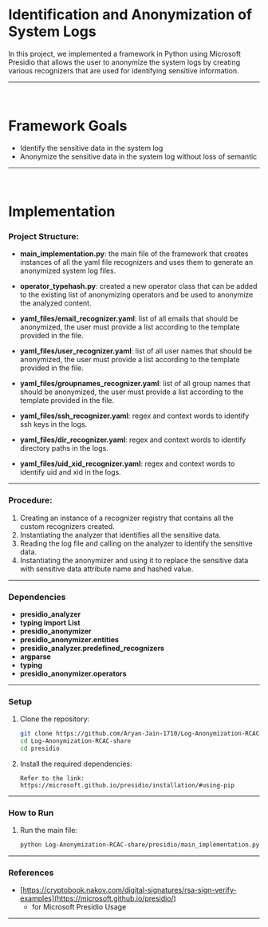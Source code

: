# Identification and Anonymization of System Logs

In this project, we implemented a framework in Python using Microsoft Presidio that allows the user to anonymize the system logs by creating various recognizers that are used for identifying sensitive information.

---

<br/>

# Framework Goals
- Identify the sensitive data in the system log
- Anonymize the sensitive data in the system log without loss of semantic

---

<br/>


# Implementation


### Project Structure:

- **main_implementation.py**: the main file of the framework that creates instances of all the yaml file recognizers and uses them to generate an anonymized system log files.
- **operator_typehash.py**: created a new operator class that can be added to the existing list of anonymizing operators and be used to anonymize the analyzed content.
- **yaml_files/email_recognizer.yaml**: list of all emails that should be anonymized, the user must provide a list according to the template provided in the file.
- **yaml_files/user_recognizer.yaml**: list of all user names that should be anonymized, the user must provide a list according to the template provided in the file.
- **yaml_files/groupnames_recognizer.yaml**: list of all group names that should be anonymized, the user must provide a list according to the template provided in the file.

- **yaml_files/ssh_recognizer.yaml**: regex and context words to identify ssh keys in the logs.
- **yaml_files/dir_recognizer.yaml**: regex and context words to identify directory paths in the logs.
- **yaml_files/uid_xid_recognizer.yaml**: regex and context words to identify uid and xid in the logs.

---

### Procedure:

1. Creating an instance of a recognizer registry that contains all the custom recognizers created.
2. Instantiating the analyzer that identifies all the sensitive data.
3. Reading the log file and calling on the analyzer to identify the sensitive data.
4. Instantiating the anonymizer and using it to replace the sensitive data with sensitive data attribute name and hashed value.

---
### Dependencies
- **presidio_analyzer**
- **typing import List**
- **presidio_anonymizer**
- **presidio_anonymizer.entities**
- **presidio_analyzer.predefined_recognizers**
- **argparse**
- **typing**
- **presidio_anonymizer.operators**

---
### Setup

1. Clone the repository:

    ```bash
    git clone https://github.com/Aryan-Jain-1710/Log-Anonymization-RCAC-share.git
    cd Log-Anonymization-RCAC-share
    cd presidio
    ```

2. Install the required dependencies:

   ```
   Refer to the link:
   https://microsoft.github.io/presidio/installation/#using-pip
   ```


---
### How to Run

1. Run the main file:

    ```bash
    python Log-Anonymization-RCAC-share/presidio/main_implementation.py -i <input_sys_log_name> -o <output_file_name>
    ```


---
### References

-  [https://cryptobook.nakov.com/digital-signatures/rsa-sign-verify-examples](https://microsoft.github.io/presidio/)
   - for Microsoft Presidio Usage
---
